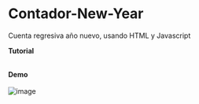# Contador-New-Year
Cuenta regresiva año nuevo, usando HTML y Javascript

**Tutorial**
<br/><br/>

**Demo**
<br/><br/>
![image](https://drive.google.com/uc?export=view&id=1_7Go_HB5Ou5ikeIuSKEKr-o4vdVI0D-i)
